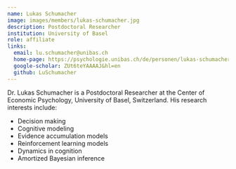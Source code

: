 ```yaml
---
name: Lukas Schumacher
image: images/members/lukas-schumacher.jpg
description: Postdoctoral Researcher
institution: University of Basel
role: affiliate
links:
  email: lu.schumacher@unibas.ch
  home-page: https://psychologie.unibas.ch/de/personen/lukas-schumacher/about-me/
  google-scholar: ZUt6teYAAAAJ&hl=en
  github: LuSchumacher
---
```


Dr. Lukas Schumacher is a Postdoctoral Researcher at the Center of Economic Psychology, University of Basel, Switzerland. His research interests include:

- Decision making
- Cognitive modeling
- Evidence accumulation models
- Reinforcement learning models
- Dynamics in cognition
- Amortized Bayesian inference